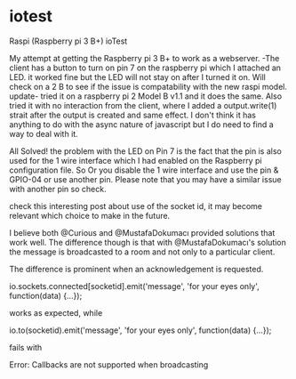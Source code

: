# iotest
Raspi (Raspberry pi 3 B+) ioTest

My attempt at getting the Raspberry pi 3 B+ to work as a webserver.
-The client has a button to turn on pin 7 on the raspberry pi which I attached an LED.
it worked fine but the LED will not stay on after I turned it on. Will check on a 2 B to see if the issue is compatability with the new raspi model.
update- tried it on a raspberry pi 2 Model B v1.1 and it does the same. Also tried it with no interaction from the client, where I added a output.write(1) strait after the output is created and same effect.
I don't think it has anything to do with the async nature of javascript but I do need to find a way to deal with it.

All Solved! the problem with the LED on Pin 7 is the fact that the pin is also used for the 1 wire interface which I had enabled on the Raspberry pi configuration file. So Or you disable the 1 wire interface and use the pin & GPIO-04 or use another pin.
Please note that you may have a similar issue with another pin so check.

check this interesting post about use of the socket id, it may become relevant which choice to make in the future.

I believe both @Curious and @MustafaDokumacı provided solutions that work well. The difference though is that with @MustafaDokumacı's solution the message is broadcasted to a room and not only to a particular client.

The difference is prominent when an acknowledgement is requested.

io.sockets.connected[socketid].emit('message', 'for your eyes only', function(data) {...});

works as expected, while

io.to(socketid).emit('message', 'for your eyes only', function(data) {...});

fails with

Error: Callbacks are not supported when broadcasting




